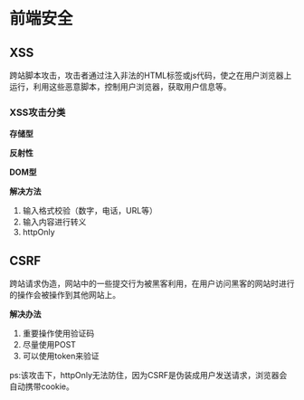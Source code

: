 # 前端安全  

## XSS  
跨站脚本攻击，攻击者通过注入非法的HTML标签或js代码，使之在用户浏览器上运行，利用这些恶意脚本，控制用户浏览器，获取用户信息等。   

### XSS攻击分类  
**存储型**  

**反射性**  

**DOM型**  


**解决方法**  
1. 输入格式校验（数字，电话，URL等）  
2. 输入内容进行转义  
3. httpOnly  


## CSRF  
跨站请求伪造，网站中的一些提交行为被黑客利用，在用户访问黑客的网站时进行的操作会被操作到其他网站上。  
 

**解决办法**  
1. 重要操作使用验证码  
2. 尽量使用POST  
3. 可以使用token来验证  

ps:该攻击下，httpOnly无法防住，因为CSRF是伪装成用户发送请求，浏览器会自动携带cookie。 